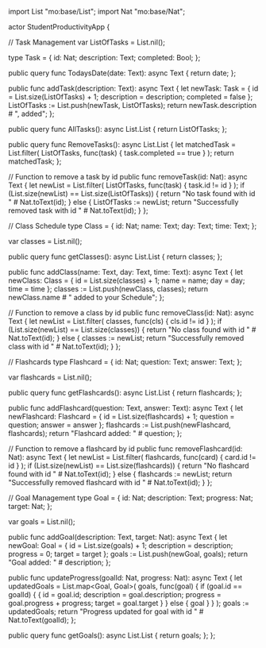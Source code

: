 import List "mo:base/List";
import Nat "mo:base/Nat";

actor StudentProductivityApp {

  // Task Management
  var ListOfTasks = List.nil<Task>();

  type Task = {
    id: Nat;
    description: Text;
    completed: Bool;
  };

  public query func TodaysDate(date: Text): async Text {
    return date;
  };

  public func addTask(description: Text): async Text {
    let newTask: Task = { id = List.size(ListOfTasks) + 1; description = description; completed = false };
    ListOfTasks := List.push<Task>(newTask, ListOfTasks);
    return newTask.description # ", added";
  };

  public query func AllTasks(): async List.List<Task> {
    return ListOfTasks;
  };

  public query func RemoveTasks(): async List.List<Task> {
    let matchedTask = List.filter<Task>(
      ListOfTasks,
      func(task) {
        task.completed == true
      }
    );
    return matchedTask;
  };

  // Function to remove a task by id
  public func removeTask(id: Nat): async Text {
    let newList = List.filter<Task>(
      ListOfTasks,
      func(task) {
        task.id != id
      }
    );
    if (List.size(newList) == List.size(ListOfTasks)) {
      return "No task found with id " # Nat.toText(id);
    } else {
      ListOfTasks := newList;
      return "Successfully removed task with id " # Nat.toText(id);
    }
  };

  // Class Schedule
  type Class = {
    id: Nat;
    name: Text;
    day: Text;
    time: Text;
  };
  
  var classes = List.nil<Class>();

  public query func getClasses(): async List.List<Class> {
    return classes;
  };

  public func addClass(name: Text, day: Text, time: Text): async Text {
    let newClass: Class = { id = List.size(classes) + 1; name = name; day = day; time = time };
    classes := List.push<Class>(newClass, classes);
    return newClass.name # " added to your Schedule";
  };

  // Function to remove a class by id
  public func removeClass(id: Nat): async Text {
    let newList = List.filter<Class>(
      classes,
      func(cls) {
        cls.id != id
      }
    );
    if (List.size(newList) == List.size(classes)) {
      return "No class found with id " # Nat.toText(id);
    } else {
      classes := newList;
      return "Successfully removed class with id " # Nat.toText(id);
    }
  };

  // Flashcards
  type Flashcard = {
    id: Nat;
    question: Text;
    answer: Text;
  };

  var flashcards = List.nil<Flashcard>();

  public query func getFlashcards(): async List.List<Flashcard> {
    return flashcards;
  };

  public func addFlashcard(question: Text, answer: Text): async Text {
    let newFlashcard: Flashcard = { id = List.size(flashcards) + 1; question = question; answer = answer };
    flashcards := List.push<Flashcard>(newFlashcard, flashcards);
    return "Flashcard added: " # question;
  };

  // Function to remove a flashcard by id
  public func removeFlashcard(id: Nat): async Text {
    let newList = List.filter<Flashcard>(
      flashcards,
      func(card) {
        card.id != id
      }
    );
    if (List.size(newList) == List.size(flashcards)) {
      return "No flashcard found with id " # Nat.toText(id);
    } else {
      flashcards := newList;
      return "Successfully removed flashcard with id " # Nat.toText(id);
    }
  };

  // Goal Management
  type Goal = {
    id: Nat;
    description: Text;
    progress: Nat;
    target: Nat;
  };

  var goals = List.nil<Goal>();

  public func addGoal(description: Text, target: Nat): async Text {
    let newGoal: Goal = { id = List.size(goals) + 1; description = description; progress = 0; target = target };
    goals := List.push<Goal>(newGoal, goals);
    return "Goal added: " # description;
  };

  public func updateProgress(goalId: Nat, progress: Nat): async Text {
    let updatedGoals = List.map<Goal, Goal>(
      goals,
      func(goal) {
        if (goal.id == goalId) {
          { id = goal.id; description = goal.description; progress = goal.progress + progress; target = goal.target }
        } else {
          goal
        }
      }
    );
    goals := updatedGoals;
    return "Progress updated for goal with id " # Nat.toText(goalId);
  };

  public query func getGoals(): async List.List<Goal> {
    return goals;
  };
};
